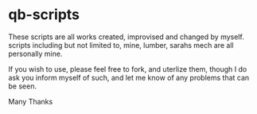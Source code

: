 # qb-scripts

These scripts are all works created, improvised and changed by myself. scripts including but not limited to, mine, lumber, sarahs mech are all personally mine. 

If you wish to use, please feel free to fork, and uterlize them, though I do ask you inform myself of such, and let me know of any problems that can be seen. 

Many Thanks
